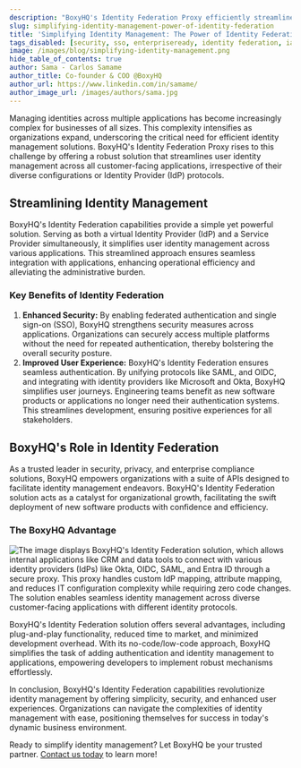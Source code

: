 ```yaml
---
description: "BoxyHQ's Identity Federation Proxy efficiently streamlines user identity management across diverse customer-facing apps & IdP protocols, addressing the growing complexity businesses face as they expand."
slug: simplifying-identity-management-power-of-identity-federation
title: 'Simplifying Identity Management: The Power of Identity Federation'
tags_disabled: [security, sso, enterpriseready, identity federation, iam]
image: /images/blog/simplifying-identity-management.png
hide_table_of_contents: true
author: Sama - Carlos Samame
author_title: Co-founder & COO @BoxyHQ
author_url: https://www.linkedin.com/in/samame/
author_image_url: /images/authors/sama.jpg
---
```


Managing identities across multiple applications has become increasingly complex for businesses of all sizes. This complexity intensifies as organizations expand, underscoring the critical need for efficient identity management solutions. BoxyHQ's Identity Federation Proxy rises to this challenge by offering a robust solution that streamlines user identity management across all customer-facing applications, irrespective of their diverse configurations or Identity Provider (IdP) protocols.

## Streamlining Identity Management

BoxyHQ's Identity Federation capabilities provide a simple yet powerful solution. Serving as both a virtual Identity Provider (IdP) and a Service Provider simultaneously, it simplifies user identity management across various applications. This streamlined approach ensures seamless integration with applications, enhancing operational efficiency and alleviating the administrative burden.

### Key Benefits of Identity Federation

1. **Enhanced Security:** By enabling federated authentication and single sign-on (SSO), BoxyHQ strengthens security measures across applications. Organizations can securely access multiple platforms without the need for repeated authentication, thereby bolstering the overall security posture.
2. **Improved User Experience:** BoxyHQ's Identity Federation ensures seamless authentication. By unifying protocols like SAML, and OIDC, and integrating with identity providers like Microsoft and Okta, BoxyHQ simplifies user journeys. Engineering teams benefit as new software products or applications no longer need their authentication systems. This streamlines development, ensuring positive experiences for all stakeholders.

## BoxyHQ's Role in Identity Federation

As a trusted leader in security, privacy, and enterprise compliance solutions, BoxyHQ empowers organizations with a suite of APIs designed to facilitate identity management endeavors. BoxyHQ's Identity Federation solution acts as a catalyst for organizational growth, facilitating the swift deployment of new software products with confidence and efficiency.

### The BoxyHQ Advantage

![The image displays BoxyHQ's Identity Federation solution, which allows internal applications like CRM and data tools to connect with various identity providers (IdPs) like Okta, OIDC, SAML, and Entra ID through a secure proxy. This proxy handles custom IdP mapping, attribute mapping, and reduces IT configuration complexity while requiring zero code changes. The solution enables seamless identity management across diverse customer-facing applications with different identity protocols.](/images/blog/identity-federation-in-action.png)

BoxyHQ's Identity Federation solution offers several advantages, including plug-and-play functionality, reduced time to market, and minimized development overhead. With its no-code/low-code approach, BoxyHQ simplifies the task of adding authentication and identity management to applications, empowering developers to implement robust mechanisms effortlessly.

In conclusion, BoxyHQ's Identity Federation capabilities revolutionize identity management by offering simplicity, security, and enhanced user experiences. Organizations can navigate the complexities of identity management with ease, positioning themselves for success in today's dynamic business environment.

Ready to simplify identity management? Let BoxyHQ be your trusted partner. [Contact us today](/identity-federation-proxy) to learn more!
